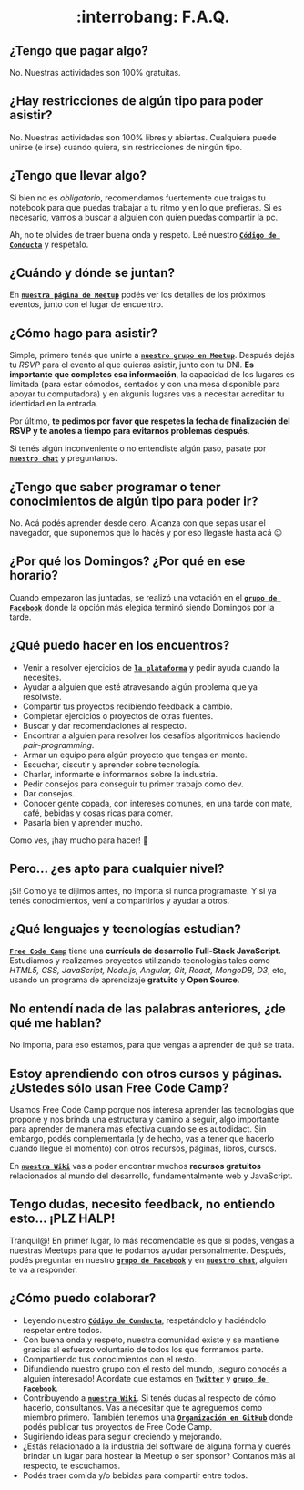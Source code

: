 <h1 align="center">
  <br>
    :interrobang: F.A.Q.
  <br>
</h1>

## ¿Tengo que pagar algo?

No. Nuestras actividades son 100% gratuitas. 

## ¿Hay restricciones de algún tipo para poder asistir?

No. Nuestras actividades son 100% libres y abiertas. Cualquiera puede unirse (e irse) cuando quiera, sin restricciones de ningún tipo. 

## ¿Tengo que llevar algo?

Si bien no es *obligatorio*, recomendamos fuertemente que traigas tu notebook para que puedas trabajar a tu ritmo y en lo que prefieras. Si es necesario, vamos a buscar a alguien con quien puedas compartir la pc.

Ah, no te olvides de traer buena onda y respeto. Leé nuestro **[`Código de Conducta`](https://github.com/FreeCodeCampBA/codigo)** y respetalo.

## ¿Cuándo y dónde se juntan?

En **[`nuestra página de Meetup`](http://www.meetup.com/es/FreeCodeCampBA/)** podés ver los detalles de los próximos eventos, junto con el lugar de encuentro.

## ¿Cómo hago para asistir?

Simple, primero tenés que unirte a **[`nuestro grupo en Meetup`](http://www.meetup.com/es/FreeCodeCampBA/)**. Después dejás tu *RSVP* para el evento al que quieras asistir, junto con tu DNI. **Es importante que completes esa información**, la capacidad de los lugares es limitada (para estar cómodos, sentados y con una mesa disponible para apoyar tu computadora) y en akgunis lugares vas a necesitar acreditar tu identidad en la entrada.  

Por último, **te pedimos por favor que respetes la fecha de finalización del RSVP y te anotes a tiempo para evitarnos problemas después**.

Si tenés algún inconveniente o no entendiste algún paso, pasate por **[`nuestro chat`](http://freecodecampba.org/chat)** y preguntanos.  

## ¿Tengo que saber programar o tener conocimientos de algún tipo para poder ir?

No. Acá podés aprender desde cero. Alcanza con que sepas usar el navegador, que suponemos que lo hacés y por eso llegaste hasta acá :wink:

## ¿Por qué los Domingos? ¿Por qué en ese horario?

Cuando empezaron las juntadas, se realizó una votación en el **[`grupo de Facebook`](https://www.facebook.com/groups/free.code.camp.buenos.aires/)** donde la opción más elegida terminó siendo Domingos por la tarde.

## ¿Qué puedo hacer en los encuentros?

- Venir a resolver ejercicios de **[`la plataforma`](https://www.freecodecamp.com/map)** y pedir ayuda cuando la necesites. 
- Ayudar a alguien que esté atravesando algún problema que ya resolviste.
- Compartir tus proyectos recibiendo feedback a cambio. 
- Completar ejercicios o proyectos de otras fuentes. 
- Buscar y dar recomendaciones al respecto. 
- Encontrar a alguien para resolver los desafíos algorítmicos haciendo *pair-programming*.
- Armar un equipo para algún proyecto que tengas en mente.
- Escuchar, discutir y aprender sobre tecnología.
- Charlar, informarte e informarnos sobre la industria.
- Pedir consejos para conseguir tu primer trabajo como dev.
- Dar consejos.
- Conocer gente copada, con intereses comunes, en una tarde con mate, café, bebidas y cosas ricas para comer.
- Pasarla bien y aprender mucho. 

Como ves, ¡hay mucho para hacer! :rainbow:

## Pero... ¿es apto para cualquier nivel?

¡Si! Como ya te dijimos antes, no importa si nunca programaste. Y si ya tenés conocimientos, vení a compartirlos y ayudar a otros.

## ¿Qué lenguajes y tecnologías estudian?

**[`Free Code Camp`](https://www.freecodecamp.com/)** tiene una **currícula de desarrollo Full-Stack JavaScript.** Estudiamos y realizamos proyectos utilizando tecnologías tales como *HTML5, CSS, JavaScript, Node.js, Angular, Git, React, MongoDB, D3*, etc, usando un programa de aprendizaje **gratuito** y **Open Source**.

## No entendí nada de las palabras anteriores, ¿de qué me hablan?

No importa, para eso estamos, para que vengas a aprender de qué se trata.

## Estoy aprendiendo con otros cursos y páginas. ¿Ustedes sólo usan Free Code Camp?

Usamos Free Code Camp porque nos interesa aprender las tecnologías que propone y nos brinda una estructura y camino a seguir, algo importante para aprender de manera más efectiva cuando se es autodidact. Sin embargo, podés complementarla (y de hecho, vas a tener que hacerlo cuando llegue el momento) con otros recursos, páginas, libros, cursos. 

En **[`nuestra Wiki`](https://github.com/FreeCodeCampBA/links/wiki)** vas a poder encontrar muchos **recursos gratuitos** relacionados al mundo del desarrollo, fundamentalmente web y JavaScript.

## Tengo dudas, necesito feedback, no entiendo esto... ¡PLZ HALP!

Tranquil@! En primer lugar, lo más recomendable es que si podés, vengas a nuestras Meetups para que te podamos ayudar personalmente. Después, podés preguntar en nuestro **[`grupo de Facebook`](https://www.facebook.com/groups/free.code.camp.buenos.aires/)** y en **[`nuestro chat`](http://freecodecampba.org/chat)**, alguien te va a responder.

## ¿Cómo puedo colaborar?

- Leyendo nuestro **[`Código de Conducta`](https://github.com/FreeCodeCampBA/codigo)**, respetándolo y haciéndolo respetar entre todos.
- Con buena onda y respeto, nuestra comunidad existe y se mantiene gracias al esfuerzo voluntario de todos los que formamos parte.
- Compartiendo tus conocimientos con el resto.
- Difundiendo nuestro grupo con el resto del mundo, ¡seguro conocés a alguien interesado! Acordate que estamos en **[`Twitter`](https://twitter.com/FreeCodeCampBA)** y **[`grupo de Facebook`](https://www.facebook.com/groups/free.code.camp.buenos.aires/)**.
- Contribuyendo a **[`nuestra Wiki`](https://github.com/FreeCodeCampBA/links/wiki)**. Si tenés dudas al respecto de cómo hacerlo, consultanos. Vas a necesitar que te agreguemos como miembro primero. También tenemos una **[`Organización en GitHub`](https://github.com/FreeCodeCampBA)** donde podés publicar tus proyectos de Free Code Camp.
- Sugiriendo ideas para seguir creciendo y mejorando.
- ¿Estás relacionado a la industria del software de alguna forma y querés brindar un lugar para hostear la Meetup o ser sponsor? Contanos más al respecto, te escuchamos.
- Podés traer comida y/o bebidas para compartir entre todos.

